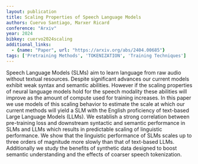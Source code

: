 ```yaml
---
layout: publication
title: Scaling Properties of Speech Language Models
authors: Cuervo Santiago, Marxer Ricard
conference: "Arxiv"
year: 2024
bibkey: cuervo2024scaling
additional_links:
  - {name: "Paper", url: "https://arxiv.org/abs/2404.00685"}
tags: ['Pretraining Methods', 'TOKENIZATION', 'Training Techniques']
---
```

Speech Language Models (SLMs) aim to learn language from raw audio without textual resources. Despite significant advances our current models exhibit weak syntax and semantic abilities. However if the scaling properties of neural language models hold for the speech modality these abilities will improve as the amount of compute used for training increases. In this paper we use models of this scaling behavior to estimate the scale at which our current methods will yield a SLM with the English proficiency of text-based Large Language Models (LLMs). We establish a strong correlation between pre-training loss and downstream syntactic and semantic performance in SLMs and LLMs which results in predictable scaling of linguistic performance. We show that the linguistic performance of SLMs scales up to three orders of magnitude more slowly than that of text-based LLMs. Additionally we study the benefits of synthetic data designed to boost semantic understanding and the effects of coarser speech tokenization.
